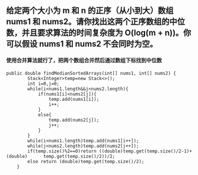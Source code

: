 ## 给定两个大小为 m 和 n 的正序（从小到大）数组 nums1 和 nums2。请你找出这两个正序数组的中位数，并且要求算法的时间复杂度为 O(log(m + n))。你可以假设 nums1 和 nums2 不会同时为空。
#### 使用合并算法就行了，把两个数组合并然后通过数组下标找到中位数
```
public double findMedianSortedArrays(int[] nums1, int[] nums2) {
        Stack<Integer>temp=new Stack<>();
        int i=0,j=0;
        while(i<nums1.length&&j<nums2.length){
            if(nums1[i]<nums2[j]){
                temp.add(nums1[i]);
                i++;
            }
            else{
                temp.add(nums2[j]);
                j++;
            }
        }
        while(i<nums1.length)temp.add(nums1[i++]);
        while(j<nums2.length)temp.add(nums2[j++]);
        if(temp.size()%2==0)return ((double)temp.get(temp.size()/2-1)+(double)      temp.get(temp.size()/2))/2;
        else return (double)temp.get(temp.size()/2);
    }
```
